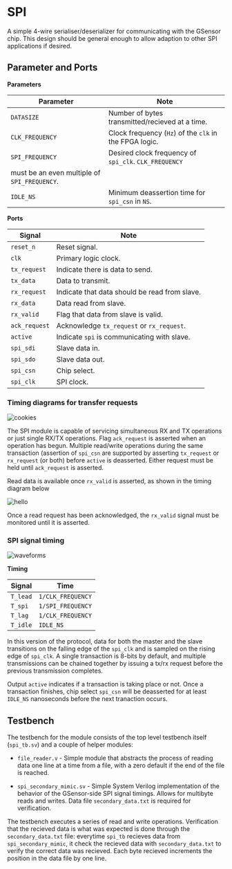 # SPI

A simple 4-wire serialiser/deserializer for communicating with the GSensor chip.
This design should be general enough to allow adaption to other SPI applications
if desired.

## Parameter and Ports

**Parameters**

| Parameter         | Note                                                      |
--------------------|-----------------------------------------------------------|
| `DATASIZE`        | Number of bytes transmitted/recieved at a time.           |
| `CLK_FREQUENCY`   | Clock frequency (`Hz`) of the `clk` in the FPGA logic.    |
| `SPI_FREQUENCY`   | Desired clock frequency of `spi_clk`. `CLK_FREQUENCY` 
                        must be an even multiple of `SPI_FREQUENCY`.            |
| `IDLE_NS`         | Minimum deassertion time for `spi_csn` in `NS`.           |

**Ports**

| Signal        | Note |
|---------------|--|
| `reset_n`     | Reset signal. |
| `clk`         | Primary logic clock. |
| `tx_request`  | Indicate there is data to send. |
| `tx_data`     | Data to transmit. |
| `rx_request`  | Indicate that data should be read from slave. |
| `rx_data`     | Data read from slave. |
| `rx_valid`    | Flag that data from slave is valid. |
| `ack_request` | Acknowledge `tx_request` or `rx_request`. |
| `active`      | Indicate `spi` is communicating with slave. |
| `spi_sdi`     | Slave data in. |
| `spi_sdo`     | Slave data out. |
| `spi_csn`     | Chip select. |
| `spi_clk`     | SPI clock. |

### Timing diagrams for transfer requests
![cookies](./figures/request_interface.png)

The SPI module is capable of servicing simultaneous RX and TX operations or
just single RX/TX operations. Flag `ack_request` is asserted when an operation
has begun. Multiple read/write operations during the same transaction (assertion
of `spi_csn` are supported by asserting `tx_request` or `rx_request` (or both)
before `active` is deasserted. Either request must be held until `ack_request`
is asserted.

Read data is available once `rx_valid` is asserted, as shown in the timing
diagram below

![hello](./figures/response_interface.png)

Once a read request has been acknowledged, the `rx_valid` signal must be
monitored until it is asserted.

### SPI signal timing

![waveforms](./figures/spi.png)

**Timing**

|Signal     | Time                  |
|-----------|-----------------------|
|`T_lead`   | `1/CLK_FREQUENCY`     |
|`T_spi`    | `1/SPI_FREQUENCY`     |
|`T_lag`    | `1/CLK_FREQUENCY`     |
|`T_idle`   | `IDLE_NS`             |

In this version of the protocol, data for both the master and the slave
transitions on the falling edge of the `spi_clk` and is sampled on the rising
edge of `spi_clk`. A single transaction is 8-bits by default, and multiple
transmissions can be chained together by issuing a tx/rx request before the
previous transmission completes.

Output `active` indicates if a transaction is taking place or not. Once a
transaction finishes, chip select `spi_csn` will be deasserted for at least
`IDLE_NS` nanoseconds before the next tranaction occurs.

## Testbench

The testbench for the module consists of the top level testbench itself
(`spi_tb.sv`) and a couple of helper modules:

* `file_reader.v` - Simple module that abstracts the process of reading data
    one line at a time from a file, with a zero default if the end of the file
    is reached.

* `spi_secondary_mimic.sv` - Simple System Verilog implementation of the
    behavior of the GSensor-side SPI signal timings. Allows for multibyte reads
    and writes. Data file `secondary_data.txt` is required for verification.

The testbench executes a series of read and write operations. Verification that
the recieved data is what was expected is done through the `secondary_data.txt`
file: everytime `spi_tb` recieves data from `spi_secondary_mimic`, it check the
recieved data with `secondary_data.txt` to verify the correct data was recieved.
Each byte recieved increments the position in the data file by one line.
